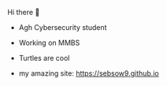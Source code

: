 Hi there 👋

- Agh Cybersecurity student
- Working on MMBS
- Turtles are cool

- my amazing site: https://sebsow9.github.io

